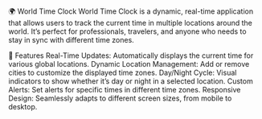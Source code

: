 🌍 World Time Clock
World Time Clock is a dynamic, real-time application that allows users to track the current time in multiple locations around the world. It’s perfect for professionals, travelers, and anyone who needs to stay in sync with different time zones.

🎯 Features
Real-Time Updates: Automatically displays the current time for various global locations.
Dynamic Location Management: Add or remove cities to customize the displayed time zones.
Day/Night Cycle: Visual indicators to show whether it’s day or night in a selected location.
Custom Alerts: Set alerts for specific times in different time zones.
Responsive Design: Seamlessly adapts to different screen sizes, from mobile to desktop.
